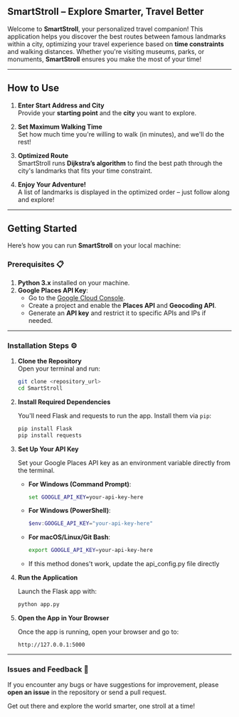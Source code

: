 ## **SmartStroll – Explore Smarter, Travel Better**

Welcome to **SmartStroll**, your personalized travel companion! This application helps you discover the best routes between famous landmarks within a city, optimizing your travel experience based on **time constraints** and walking distances. Whether you're visiting museums, parks, or monuments, **SmartStroll** ensures you make the most of your time!

---

## **How to Use**

1. **Enter Start Address and City**  
   Provide your **starting point** and the **city** you want to explore.

2. **Set Maximum Walking Time**  
   Set how much time you're willing to walk (in minutes), and we'll do the rest!

3. **Optimized Route**  
   SmartStroll runs **Dijkstra’s algorithm** to find the best path through the city's landmarks that fits your time constraint.

4. **Enjoy Your Adventure!**  
   A list of landmarks is displayed in the optimized order – just follow along and explore!

---

## **Getting Started**

Here’s how you can run **SmartStroll** on your local machine:

### **Prerequisites 📋**

1. **Python 3.x** installed on your machine.
2. **Google Places API Key**:
   - Go to the [Google Cloud Console](https://console.cloud.google.com).
   - Create a project and enable the **Places API** and **Geocoding API**.
   - Generate an **API key** and restrict it to specific APIs and IPs if needed.

---

### **Installation Steps ⚙️**

1. **Clone the Repository**  
   Open your terminal and run:
   ```bash
   git clone <repository_url>
   cd SmartStroll
   ```

2. **Install Required Dependencies**

   You'll need Flask and requests to run the app. Install them via `pip`:

   ```bash
   pip install Flask
   pip install requests
   ```

3. **Set Up Your API Key**

   Set your Google Places API key as an environment variable directly from the terminal.

   - **For Windows (Command Prompt)**:
     ```cmd
     set GOOGLE_API_KEY=your-api-key-here
     ```

   - **For Windows (PowerShell)**:
     ```powershell
     $env:GOOGLE_API_KEY="your-api-key-here"
     ```

   - **For macOS/Linux/Git Bash**:
     ```bash
     export GOOGLE_API_KEY=your-api-key-here
     ```
   - If this method dones't work, update the api_config.py file directly

4. **Run the Application**

   Launch the Flask app with:
   ```bash
   python app.py
   ```

5. **Open the App in Your Browser**

   Once the app is running, open your browser and go to:
   ```
   http://127.0.0.1:5000
   ```

---

### **Issues and Feedback 📝**

If you encounter any bugs or have suggestions for improvement, please **open an issue** in the repository or send a pull request.

Get out there and explore the world smarter, one stroll at a time!
